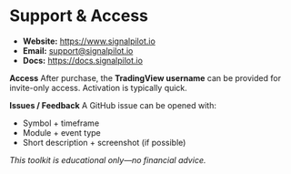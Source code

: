 # Support & Access

- **Website:** https://www.signalpilot.io
- **Email:** support@signalpilot.io
- **Docs:** https://docs.signalpilot.io

**Access**
After purchase, the **TradingView username** can be provided for invite-only access. Activation is typically quick.

**Issues / Feedback**
A GitHub issue can be opened with:
- Symbol + timeframe
- Module + event type
- Short description + screenshot (if possible)

_This toolkit is educational only—no financial advice._
